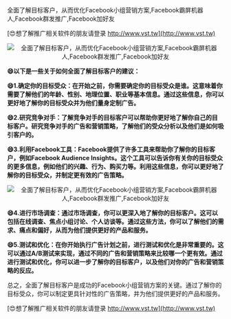 全面了解目标客户，从而优化Facebook小组营销方案,Facebook霸屏机器人,Facebook群发推广,Facebook加好友

[😍想了解推广相关软件的朋友请登录 http://www.vst.tw](http://www.vst.tw)

 <center><img src="https://vst.tw/MP4/tuiguang/png/4.png" alt="全面了解目标客户，从而优化Facebook小组营销方案,Facebook霸屏机器人,Facebook群发推广,Facebook加好友"></center>

**😄以下是一些关于如何全面了解目标客户的建议：**

**😄1.确定你的目标受众：在开始之前，你需要确定你的目标受众是谁。这意味着你需要了解他们的年龄、性别、地理位置、职业等基本信息。通过这些信息，你可以更好地了解你的目标受众并为他们量身定制广告。**

**😄2.研究竞争对手：了解竞争对手的目标客户可以帮助你更好地了解你自己的目标客户。研究竞争对手的广告和营销策略，了解他们的受众分析以及他们是如何吸引客户的。**

**😄3.利用Facebook工具：Facebook提供了许多工具来帮助你了解你的目标客户，例如Facebook Audience Insights。这个工具可以告诉你有关你的目标受众的更多信息，例如他们的兴趣、行为、购买力等。利用这些信息，你可以更好地了解你的目标受众，并制定更有效的广告策略。**

 <center><img src="https://vst.tw/MP4/tuiguang/png/5.png" alt="全面了解目标客户，从而优化Facebook小组营销方案,Facebook霸屏机器人,Facebook群发推广,Facebook加好友"></center>

**😄4.进行市场调查：通过市场调查，你可以更深入地了解你的目标客户。这可以包括在线调查、焦点小组讨论、个人访谈等。通过这些方法，你可以了解他们的需求、痛点和偏好，从而为他们提供更好的产品和服务。**

**😄5.测试和优化：在你开始执行广告计划之前，进行测试和优化是非常重要的。这可以通过A/B测试来实现，通过不同的广告和营销策略来比较哪一个更有效。通过进行测试和优化，你可以进一步了解你的目标客户，以及他们对你的广告和营销策略的反应。**

总之，全面了解目标客户是成功的Facebook小组营销方案的关键。通过了解你的目标受众，你可以制定更具针对性的广告策略，并为他们提供更好的产品和服务。

[😍想了解推广相关软件的朋友请登录 http://www.vst.tw](http://www.vst.tw)



